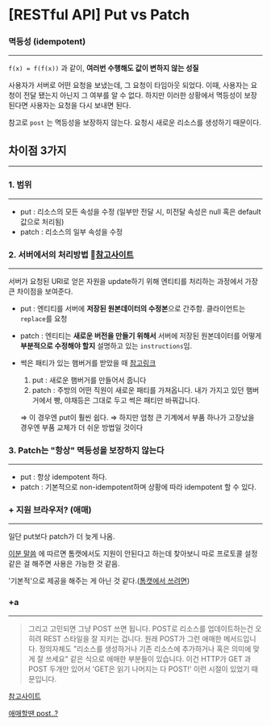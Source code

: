 # [RESTful API] Put vs Patch

### 멱등성 (idempotent)

---

`f(x) = f(f(x))` 과 같이, **여러번 수행해도 값이 변하지 않는 성질**

사용자가 서버로 어떤 요청을 보냈는데, 그 요청이 타임아웃 되었다.
이때, 사용자는 요청이 전달 됐는지 아닌지 그 여부를 알 수 없다.
하지만 이러한 상황에서 멱등성이 보장된다면 사용자는 요청을 다시 보내면 된다.

참고로 `post` 는 멱등성을 보장하지 않는다. 요청시 새로운 리소스를 생성하기 때문이다.

## 차이점 3가지

---

### 1. 범위

---

- put : 리소스의 모든 속성을 수정 (일부만 전달 시, 미전달 속성은 null 혹은 default값으로 처리됨)
- patch : 리소스의 일부 속성을 수정

### 2. 서버에서의 처리방법 📎[참고사이트](https://rapidapi.com/blog/put-vs-patch/)

---

서버가 요청된 URI로 얻은 자원을 update하기 위해 엔티티를 처리하는 과정에서 가장 큰 차이점을 보여준다.

- put : 엔티티를 서버에 **저장된 원본데이터의 수정본**으로 간주함. 클라이언트는 `replace`를 요청
- patch : 엔티티는 **새로운 버전을 만들기 위해서** 서버에 저장된 원본데이터를 어떻게 **부분적으로 수정해야 할지** 설명하고 있는 `instructions`임.

- 썩은 패티가 있는 햄버거를 받았을 때 [참고링크](https://stackoverflow.com/a/66663648)

  1. put : 새로운 햄버거를 만들어서 줍니다
  2. patch : 주방의 어떤 직원이 새로운 패티를 가져옵니다. 내가 가지고 있던 햄버거에서 빵, 야채등은 그대로 두고 썩은 패티만 바꿔갑니다.

  ⇒ 이 경우엔 put이 훨씬 쉽다.
  ⇒ 하지만 엄청 큰 기계에서 부품 하나가 고장났을 경우엔 부품 교체가 더 쉬운 방법일 것이다

### 3. Patch는 "항상" 멱등성을 보장하지 않는다

---

- put : 항상 idempotent 하다.
- patch : 기본적으로 non-idempotent하며 상황에 따라 idempotent 할 수 있다.

### + 지원 브라우저? (애매)

---

일단 put보다 patch가 더 늦게 나옴.

[이분 말씀](https://velog.io/@insutance/REST-API-HTTP-Method-PUT-vs-PATCH) 에 따르면 톰캣에서도 지원이 안된다고 하는데
찾아보니 따로 프로토콜 설정같은 걸 해주면 사용은 가능한 것 같음.

'기본적'으로 제공을 해주는 게 아닌 것 같다.([톰캣에서 쓰려면](https://stackoverflow.com/questions/13994833/how-do-i-stop-apache-httpd-from-rejecting-http-patch-requests/15621131#15621131?newreg=8eb1205cba8c4e20be16e1fe18afc799))

### +a

---

> 그리고 고민되면 그냥 POST 쓰면 됩니다. POST로 리소스를 업데이트하는건 오히려 REST 스타일을 잘 지키는 겁니다.
> 원래 POST가 그런 애매한 메서드입니다. 정의자체도 "리소스를 생성하거나 기존 리소스에 추가하거나 혹은 의미에 맞게 잘 쓰세요" 같은 식으로 애매한 부분들이 있습니다. 이건 HTTP가 GET 과 POST 두개만 있어서 'GET은 읽기 나머지는 다 POST!' 이런 시절이 있었기 때문입니다.

[참고사이트](https://repo.yona.io/doortts/blog/issue/12)

[애매할땐 post..?](https://www.inflearn.com/questions/186539)
